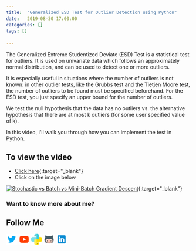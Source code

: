 ```yaml
---
title:  "Generalized ESD Test for Outlier Detection using Python"
date:   2019-08-30 17:00:00
categories: []
tags: []

---
```


The Generalized Extreme Studentized Deviate (ESD) Test is a statistical test for outliers. It is used on univariate data which follows an approximately normal distribution, and can be used to detect one or more outliers.

It is especially useful in situations where the number of outliers is not known: in other outlier tests, like the Grubbs test and the Tietjen Moore test, the number of outliers to be found must be specified beforehand. For the ESD test, you just specify an upper bound for the number of outliers.

We test the null hypothesis that the data has no outliers vs. the alternative hypothesis that there are at most k outliers (for some user specified value of k).

In this video, I'll walk you through how you can implement the test in Python.


## To view the video
* [Click here](https://youtu.be/KGWbbAUcC0I){:target="_blank"}
* Click on the image below

[![Stochastic vs Batch vs Mini-Batch Gradient Descent](http://img.youtube.com/vi/KGWbbAUcC0I/0.jpg)](http://www.youtube.com/watch?v=KGWbbAUcC0I){:target="_blank"}

### Want to know more about me?
## Follow Me
<a href="https://twitter.com/_bhaveshbhatt" target="_blank"><img class="ai-subscribed-social-icon" src="/assets/images/tw.png" width="30"></a>
<a href="https://www.youtube.com/bhaveshbhatt8791/" target="_blank"><img class="ai-subscribed-social-icon" src="/assets/images/ytb.png" width="30"></a>
<a href="https://www.youtube.com/PythonTricks/" target="_blank"><img class="ai-subscribed-social-icon" src="/assets/images/python_logo.png" width="30"></a>
<a href="https://github.com/bhattbhavesh91" target="_blank"><img class="ai-subscribed-social-icon" src="/assets/images/gthb.png" width="30"></a>
<a href="https://www.linkedin.com/in/bhattbhavesh91/" target="_blank"><img class="ai-subscribed-social-icon" src="/assets/images/lnkdn.png" width="30"></a>
